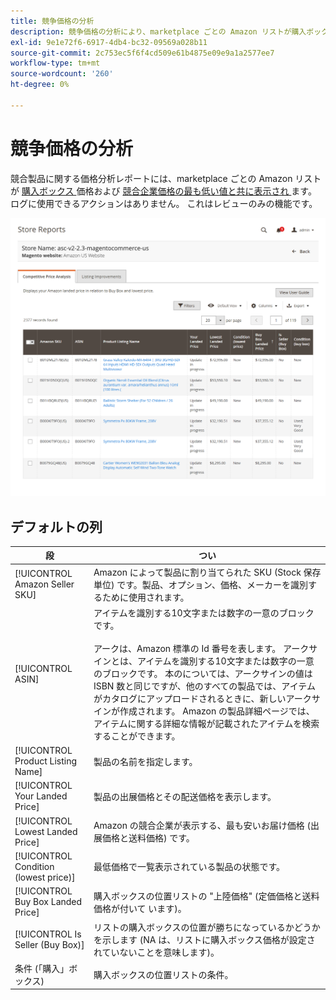 ```yaml
---
title: 競争価格の分析
description: 競争価格の分析により、marketplace ごとの Amazon リストが購入ボックス価格および競合企業価格の最も低い価格値で表示されます。
exl-id: 9e1e72f6-6917-4db4-bc32-09569a028b11
source-git-commit: 2c753ec5f6f4cd509e61b4875e09e9a1a2577ee7
workflow-type: tm+mt
source-wordcount: '260'
ht-degree: 0%

---
```


# 競争価格の分析

競合製品に関する価格分析レポートには、marketplace ごとの Amazon リストが [ 購入ボックス ](./buy-box-competitor-pricing.md) 価格および [ 競合企業価格の最も低い値と共に表示され ](./lowest-competitor-pricing.md) ます。 ログに使用できるアクションはありません。 これはレビューのみの機能です。

![競争価格分析レポート](assets/amazon-competitive-price-analysis.png)

## デフォルトの列

| 段 | つい |
|--- |--- |
| [!UICONTROL Amazon Seller SKU] | Amazon によって製品に割り当てられた SKU (Stock 保存単位) です。製品、オプション、価格、メーカーを識別するために使用されます。 |
| [!UICONTROL ASIN] | アイテムを識別する10文字または数字の一意のブロックです。<br><br>アークは、Amazon 標準の Id 番号を表します。 アークサインとは、アイテムを識別する10文字または数字の一意のブロックです。 本のについては、アークサインの値は ISBN 数と同じですが、他のすべての製品では、アイテムがカタログにアップロードされるときに、新しいアークサインが作成されます。 Amazon の製品詳細ページでは、アイテムに関する詳細な情報が記載されたアイテムを検索することができます。 |
| [!UICONTROL Product Listing Name] | 製品の名前を指定します。 |
| [!UICONTROL Your Landed Price] | 製品の出展価格とその配送価格を表示します。 |
| [!UICONTROL Lowest Landed Price] | Amazon の競合企業が表示する、最も安いお届け価格 (出展価格と送料価格) です。 |
| [!UICONTROL Condition (lowest price)] | 最低価格で一覧表示されている製品の状態です。 |
| [!UICONTROL Buy Box Landed Price] | 購入ボックスの位置リストの &quot;上陸価格&quot; (定価価格と送料価格が付いて [ ](./buy-box-competitor-pricing.md) います)。 |
| [!UICONTROL Is Seller (Buy Box)] | リストの購入ボックスの位置が勝ちになっているかどうかを示します (NA は、リストに購入ボックス価格が設定されていないことを意味します)。 |
| 条件 (「購入」ボックス) | 購入ボックスの位置リストの条件。 |

